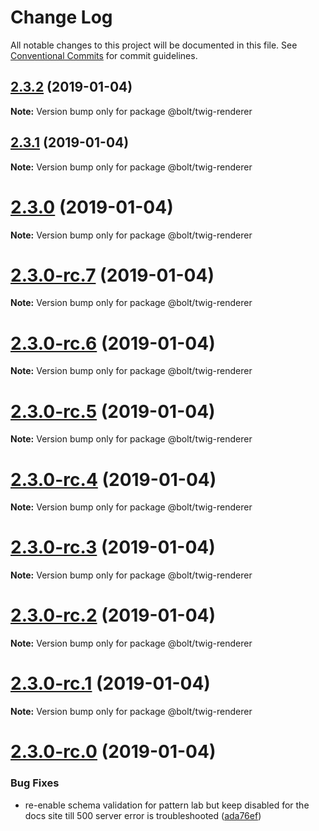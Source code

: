 # Change Log

All notable changes to this project will be documented in this file.
See [Conventional Commits](https://conventionalcommits.org) for commit guidelines.

## [2.3.2](https://github.com/bolt-design-system/bolt/tree/master/packages/twig-renderer/compare/v2.3.1...v2.3.2) (2019-01-04)

**Note:** Version bump only for package @bolt/twig-renderer





## [2.3.1](https://github.com/bolt-design-system/bolt/tree/master/packages/twig-renderer/compare/v2.3.0...v2.3.1) (2019-01-04)

**Note:** Version bump only for package @bolt/twig-renderer





# [2.3.0](https://github.com/bolt-design-system/bolt/tree/master/packages/twig-renderer/compare/v2.3.0-rc.7...v2.3.0) (2019-01-04)

**Note:** Version bump only for package @bolt/twig-renderer





# [2.3.0-rc.7](https://github.com/bolt-design-system/bolt/tree/master/packages/twig-renderer/compare/v2.3.0-rc.6...v2.3.0-rc.7) (2019-01-04)

**Note:** Version bump only for package @bolt/twig-renderer





# [2.3.0-rc.6](https://github.com/bolt-design-system/bolt/tree/master/packages/twig-renderer/compare/v2.3.0-rc.5...v2.3.0-rc.6) (2019-01-04)

**Note:** Version bump only for package @bolt/twig-renderer





# [2.3.0-rc.5](https://github.com/bolt-design-system/bolt/tree/master/packages/twig-renderer/compare/v2.3.0-rc.4...v2.3.0-rc.5) (2019-01-04)

**Note:** Version bump only for package @bolt/twig-renderer





# [2.3.0-rc.4](https://github.com/bolt-design-system/bolt/tree/master/packages/twig-renderer/compare/v2.3.0-rc.3...v2.3.0-rc.4) (2019-01-04)

**Note:** Version bump only for package @bolt/twig-renderer





# [2.3.0-rc.3](https://github.com/bolt-design-system/bolt/tree/master/packages/twig-renderer/compare/v2.3.0-rc.2...v2.3.0-rc.3) (2019-01-04)

**Note:** Version bump only for package @bolt/twig-renderer





# [2.3.0-rc.2](https://github.com/bolt-design-system/bolt/tree/master/packages/twig-renderer/compare/v2.3.0-rc.1...v2.3.0-rc.2) (2019-01-04)

**Note:** Version bump only for package @bolt/twig-renderer





# [2.3.0-rc.1](https://github.com/bolt-design-system/bolt/tree/master/packages/twig-renderer/compare/vv2.3.0-rc.0...v2.3.0-rc.1) (2019-01-04)

**Note:** Version bump only for package @bolt/twig-renderer





# [2.3.0-rc.0](https://github.com/bolt-design-system/bolt/tree/master/packages/twig-renderer/compare/v2.2.1...v2.3.0-rc.0) (2019-01-04)


### Bug Fixes

* re-enable schema validation for pattern lab but keep disabled for the docs site till 500 server error is troubleshooted ([ada76ef](https://github.com/bolt-design-system/bolt/tree/master/packages/twig-renderer/commit/ada76ef))
